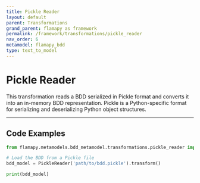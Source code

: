 ```yaml
---
title: Pickle Reader
layout: default
parent: Transformations
grand_parent: flamapy as framework
permalink: /framework/transformations/pickle_reader
nav_order: 6
metamodel: flamapy_bdd
type: text_to_model
---
```


# Pickle Reader

This transformation reads a BDD serialized in Pickle format and converts it into an in-memory BDD representation. Pickle is a Python-specific format for serializing and deserializing Python object structures.

---
## Code Examples

```python
from flamapy.metamodels.bdd_metamodel.transformations.pickle_reader import PickleReader

# Load the BDD from a Pickle file
bdd_model = PickleReader('path/to/bdd.pickle').transform()

print(bdd_model)
```

